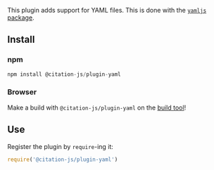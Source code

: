 This plugin adds support for YAML files. This is done with the [`yamljs` package](https://www.npmjs.com/package/yamljs).

## Install

### npm

```js
npm install @citation-js/plugin-yaml
```

### Browser

Make a build with `@citation-js/plugin-yaml` on the [build tool](https://juniper-coat.glitch.me)!

## Use

Register the plugin by `require`-ing it:

```js
require('@citation-js/plugin-yaml')
```
